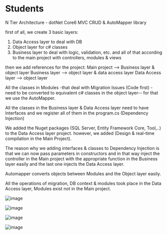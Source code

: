 # Students
N Tier Architecture - dotNet Core6 MVC CRUD & AutoMapper library

first of all, we create 3 basic layers:
1. Data Access layer to deal with DB
2. Object layer for c# classes
3. Business layer to deal with logic, validation, etc.
and all of that according to the main project with controllers, modules & views

then we add references for the project:
Main project --> Business layer & object layer
Business layer --> object layer & data access layer
Data Access layer --> object layer

All the classes in Modules -that deal with Migration Issues (Code first) - need to be converted to equivalent c# classes in the object layer-- for that we use the AutoMapper.

All the classes in the Business layer & Data Access layer need to have Interfaces and we register all of them in the program.cs (Dependency Injection)

We added the Nuget packages (SQL Server, Entity Framework Core, Tool,..) to the Data Access layer project. however, we added (Design & real-time compilation in the Main Project).

The reason why we adding interfaces & classes to Dependency Injection is that we can now pass parameters in constructors and in that way inject the controller in the Main project
with the appropriate function in the Business layer easily and the last one injects the Data Access layer.

Automapper converts objects between Modules and the Object layer easily.

All the operations of migration, DB context & modules took place in the Data Access layer, Modules exist not in the Main project.

![image](https://github.com/Sumaya-Ali/Students/assets/52631071/1d715bd4-5a99-40c0-ad42-1d9263b40379)

![image](https://github.com/Sumaya-Ali/Students/assets/52631071/edd4c787-f87d-4220-b8ba-f395a43d5fcf)

![image](https://github.com/Sumaya-Ali/Students/assets/52631071/53a7c909-90b7-41c9-92a0-a3ddcf4c5090)

![image](https://github.com/Sumaya-Ali/Students/assets/52631071/beb54649-9ae2-44f8-803d-c6713673c3b7)



